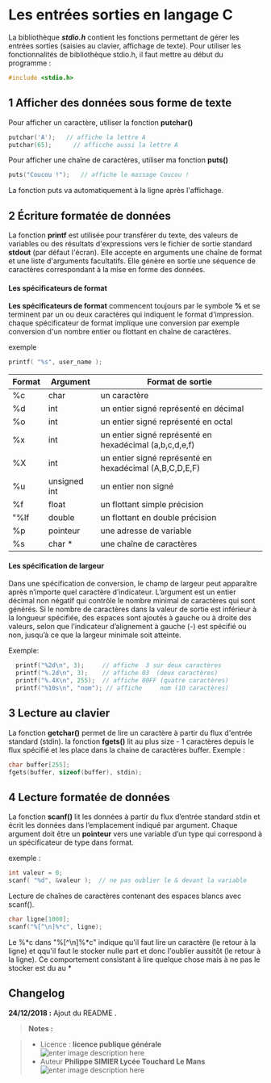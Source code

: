 ﻿# Les entrées sorties en langage C

La bibliothèque ***stdio.h*** contient les fonctions permettant de gérer les entrées sorties (saisies au clavier, affichage de texte). Pour utiliser les fonctionnalités de bibliothèque stdio.h, il faut mettre au début du programme :
```c
#include <stdio.h>
```

## 1 Afficher des données sous forme de texte
Pour afficher un caractère, utiliser la fonction **putchar()**
```c
putchar('A');   // affiche la lettre A
putchar(65);      // afficche aussi la lettre A
```
Pour afficher une chaîne de caractères,  utiliser ma fonction **puts()**
```c
puts("Coucou !");   // affiche le massage Coucou !
```
La fonction puts va automatiquement à la ligne après l'affichage.

## 2 Écriture formatée de données

La fonction **printf** est utilisée pour transférer du texte, des valeurs de variables ou des résultats d'expressions vers le fichier de sortie standard **stdout** (par défaut l'écran). Elle accepte en arguments une chaîne de format et une liste d'arguments facultatifs. Elle génère en sortie une séquence de caractères correspondant à  la mise en forme des données.

#### Les spécificateurs de format

**Les spécificateurs de format** commencent toujours par le symbole **%** et se terminent par un ou deux caractères qui indiquent le format d'impression.
chaque spécificateur de format implique une conversion par exemple conversion d'un nombre entier ou flottant en chaîne de caractères.

exemple
```c
printf( "%s", user_name );
```
 | Format | Argument | Format de sortie |
|----------|----------|------------------|
| %c | char | un caractère|
| %d | int  | un entier signé représenté en décimal|
| %o | int  | un entier signé représenté en octal|
| %x | int  | un entier signé représenté en hexadécimal (a,b,c,d,e,f) |
| %X | int  | un entier signé représenté en hexadécimal (A,B,C,D,E,F) |
| %u | unsigned int | un entier non signé|
| %f | float| un flottant simple précision |
| "%lf | double | un flottant en double précision | 
| %p | pointeur| une adresse de variable   |
| %s | char * | une chaîne de caractères |

#### Les spécification de largeur

Dans une spécification de conversion, le champ  de largeur peut apparaître après n’importe quel caractère d’indicateur. L’argument  est un entier décimal non négatif qui contrôle le nombre minimal de caractères qui sont générés. Si le nombre de caractères dans la valeur de sortie est inférieur à la longueur spécifiée, des espaces sont ajoutés à gauche ou à droite des valeurs, selon que l’indicateur d’alignement à gauche (-) est spécifié ou non, jusqu’à ce que la largeur minimale soit atteinte.

Exemple:
```c
  printf("%2d\n", 3);     // affiche  3 sur deux caractères
  printf("%.2d\n", 3);    // affiche 03  (deux caractères)
  printf("%.4X\n", 255);  // affiche 00FF (quatre caractères)
  printf("%10s\n", "nom"); // affiche     nom (10 caractères)
```
## 3 Lecture au clavier
La fonction **getchar()** permet de lire un caractère à partir du flux d'entrée standard (stdin).
la fonction **fgets()** lit au plus size - 1 caractères depuis le flux spécifié et les place dans
la chaine de caractères buffer.
Exemple :
```c
char buffer[255];
fgets(buffer, sizeof(buffer), stdin);
```
 
## 4 Lecture formatée de données
La fonction **scanf()** lit les données à partir du flux d’entrée standard stdin et écrit les données dans l’emplacement indiqué par argument. Chaque argument doit être un **pointeur** vers une variable d’un type qui correspond à un spécificateur de type dans format. 


exemple :
```c
int valeur = 0;
scanf( "%d", &valeur );  // ne pas oublier le & devant la variable
```
Lecture de chaînes de caractères contenant des espaces blancs avec scanf().

```c
char ligne[1000];
scanf("%[^\n]%*c", ligne);
```
Le %*c dans "%[^\n]%*c" indique qu'il faut lire un caractère  (le retour à la ligne) et qqu'il faut le stocker nulle part et donc l'oublier aussitôt (le retour à la ligne).  Ce comportement consistant à lire quelque chose mais à ne pas le stocker est du au \*

## Changelog

 **24/12/2018 :** Ajout du README . 
 
 
> **Notes :**


> - Licence : **licence publique générale** ![enter image description here](https://img.shields.io/badge/licence-GPL-green.svg)
> - Auteur **Philippe SIMIER Lycée Touchard Le Mans**
>  ![enter image description here](https://img.shields.io/badge/built-passing-green.svg)
<!-- TOOLBOX 

Génération des badges : https://shields.io/
Génération de ce fichier : https://stackedit.io/editor#



